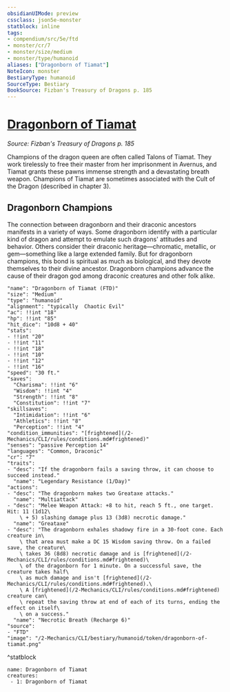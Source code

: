 ```yaml
---
obsidianUIMode: preview
cssclass: json5e-monster
statblock: inline
tags:
- compendium/src/5e/ftd
- monster/cr/7
- monster/size/medium
- monster/type/humanoid
aliases: ["Dragonborn of Tiamat"]
NoteIcon: monster
BestiaryType: humanoid
SourceType: Bestiary
BookSource: Fizban's Treasury of Dragons p. 185
---
```

# [Dragonborn of Tiamat](2-Mechanics/CLI/bestiary/humanoid/dragonborn-of-tiamat-ftd.md)
*Source: Fizban's Treasury of Dragons p. 185*  

Champions of the dragon queen are often called Talons of Tiamat. They work tirelessly to free their master from her imprisonment in Avernus, and Tiamat grants these pawns immense strength and a devastating breath weapon. Champions of Tiamat are sometimes associated with the Cult of the Dragon (described in chapter 3).

## Dragonborn Champions

The connection between dragonborn and their draconic ancestors manifests in a variety of ways. Some dragonborn identify with a particular kind of dragon and attempt to emulate such dragons' attitudes and behavior. Others consider their draconic heritage—chromatic, metallic, or gem—something like a large extended family. But for dragonborn champions, this bond is spiritual as much as biological, and they devote themselves to their divine ancestor. Dragonborn champions advance the cause of their dragon god among draconic creatures and other folk alike.

```statblock
"name": "Dragonborn of Tiamat (FTD)"
"size": "Medium"
"type": "humanoid"
"alignment": "typically  Chaotic Evil"
"ac": !!int "18"
"hp": !!int "85"
"hit_dice": "10d8 + 40"
"stats":
- !!int "20"
- !!int "11"
- !!int "18"
- !!int "10"
- !!int "12"
- !!int "16"
"speed": "30 ft."
"saves":
  "Charisma": !!int "6"
  "Wisdom": !!int "4"
  "Strength": !!int "8"
  "Constitution": !!int "7"
"skillsaves":
  "Intimidation": !!int "6"
  "Athletics": !!int "8"
  "Perception": !!int "4"
"condition_immunities": "[frightened](/2-Mechanics/CLI/rules/conditions.md#frightened)"
"senses": "passive Perception 14"
"languages": "Common, Draconic"
"cr": "7"
"traits":
- "desc": "If the dragonborn fails a saving throw, it can choose to succeed instead."
  "name": "Legendary Resistance (1/Day)"
"actions":
- "desc": "The dragonborn makes two Greataxe attacks."
  "name": "Multiattack"
- "desc": "Melee Weapon Attack: +8 to hit, reach 5 ft., one target. Hit: 11 (1d12\
    \ + 5) slashing damage plus 13 (3d8) necrotic damage."
  "name": "Greataxe"
- "desc": "The dragonborn exhales shadowy fire in a 30-foot cone. Each creature in\
    \ that area must make a DC 15 Wisdom saving throw. On a failed save, the creature\
    \ takes 36 (8d8) necrotic damage and is [frightened](/2-Mechanics/CLI/rules/conditions.md#frightened)\
    \ of the dragonborn for 1 minute. On a successful save, the creature takes half\
    \ as much damage and isn't [frightened](/2-Mechanics/CLI/rules/conditions.md#frightened).\
    \ A [frightened](/2-Mechanics/CLI/rules/conditions.md#frightened) creature can\
    \ repeat the saving throw at end of each of its turns, ending the effect on itself\
    \ on a success."
  "name": "Necrotic Breath (Recharge 6)"
"source":
- "FTD"
"image": "/2-Mechanics/CLI/bestiary/humanoid/token/dragonborn-of-tiamat.png"
```
^statblock

```encounter-table
name: Dragonborn of Tiamat
creatures:
 - 1: Dragonborn of Tiamat
```